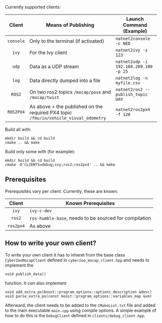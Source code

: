 Currently supported clients:

|        Client        | Means of Publishing                                                                  | Launch Command (Example)              |
|:--------------------:|------------------------------------------------------|---------------------------------------|
| `console` | Only to the terminal (if activated)                                                  | `natnet2console -c NED`                 |
| `ivy`                | For the Ivy client                                                                   | `natnet2ivy -s 123`                   |
| `udp`                | Data as a UDP stream                                                                 | `natnet2udp -i 192.168.209.100 -p 25` |
| `log`                | Data directly dumped into a file                                                     | `natnet2log -n myfile.csv`            |
| `ROS2`               | On two ros2 topics `/mocap/pose` and `/mocap/twist`                                  | `natnet2ros2 --publish_topic UAV`     |
| `ROS2PX4`            | As above + the published on the required PX4 topic `/fmu/in/vehicle_visual_odometry` | `natnet2ros2px4 -f 120`               |


Build all with:
```shell
mkdir build && cd build
cmake .. && make
```

Build only some with (for example):
```shell
mkdir build && cd build
cmake -D'CLIENTS=debug;ivy;ros2;ros2px4' .. && make
```

## Prerequisites

Prerequisites vary per client. Currently, these are known:

|   Client  | Known Prerequisites                                    |
|:---------:|--------------------------------------------------------|
| `ivy`     | `ivy-c-dev`                                            |
| `ros2`    | `ros-humble-base`, needs to be sourced for compilation |
| `ros2px4` | As above                                               |

## How to write your own client?

To write your own client it has to inheret from the base class `CyberZooMocapClient` defined in `cyberzoo_mocap_client.hpp` and needs to implement the 

    void publish_data()
function. It _can_ also implement 

    void add_extra_po(boost::program_options::options_description &desc)
    void parse_extra_po(const boost::program_options::variables_map &vm)
Afterward, the client needs to be added to the `CMakeList.txt` file and added to the main executable `main.cpp` using compile options. A simple example of how to do this is the `DebugClient` defined in `clients/debug_client.hpp`.
    
